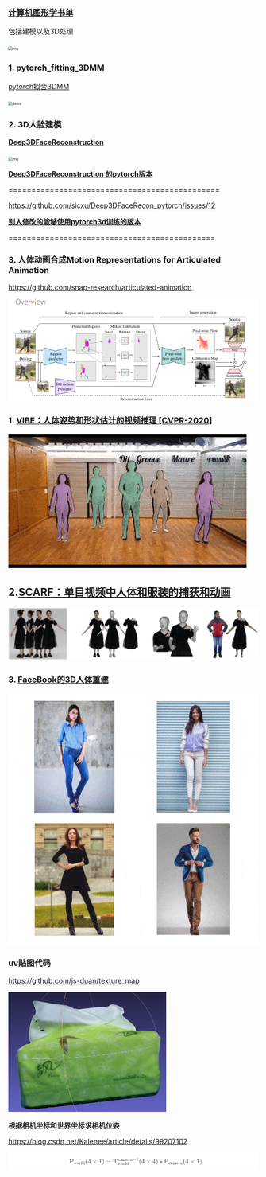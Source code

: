 ### [计算机图形学书单](https://github.com/HW140701/Book-list-of-computational-geometry-and-computer-graphics)

包括建模以及3D处理

<img src="https://camo.githubusercontent.com/ad48e4d6e51403321808088952475976bdc61aea0aaffa9961fb7e362fc7a625/68747470733a2f2f7777772e73747562626f726e6875616e672e636f6d2f77702d636f6e74656e742f75706c6f6164732f323032312f31312f77705f656469746f725f6d645f36356134646339326637393630613735383238616164316163393361383161372e6a7067" alt="img" style="zoom:50%;" />

### 1. pytorch_fitting_3DMM

[pytorch拟合3DMM](https://github.com/ascust/3DMM-Fitting-Pytorch)

<img src="https://github.com/ascust/3DMM-Fitting-Pytorch/raw/master/gifs/demo.gif" alt="demo" style="zoom:50%;" />

### 2.   3D人脸建模

**[Deep3DFaceReconstruction](https://github.com/microsoft/Deep3DFaceReconstruction)**

<img src="https://github.com/microsoft/Deep3DFaceReconstruction/raw/master/images/example.gif" alt="img" style="zoom:50%;" />

**[Deep3DFaceReconstruction 的pytorch版本](https://github.com/sicxu/Deep3DFaceRecon_pytorch)**

==============================================

https://github.com/sicxu/Deep3DFaceRecon_pytorch/issues/12

**[别人修改的能够使用pytorch3d训练的版本](https://github.com/xingmimfl/Deep3DFaceRecon_pytorch)**

=============================================

### 3. 人体动画合成Motion Representations for Articulated Animation
https://github.com/snap-research/articulated-animation

<img src="README.assets/Snipaste_2022-10-09_19-02-06.png" alt="image" style="zoom:50%;" />



### 1. [VIBE：人体姿势和形状估计的视频推理 [CVPR-2020]](https://github.com/mkocabas/VIBE)

![header_2](README.assets/header_2.gif)



## 2.[SCARF：单目视频中人体和服装的捕获和动画](https://github.com/YadiraF/SCARF)

![Teaser](README.assets/Teaser.png)



### 3. [FaceBook的3D人体重建](https://shunsukesaito.github.io/PIFuHD/)

![68747470733a2f2f7368756e73756b65736169746f2e6769746875622e696f2f5049467548442f7265736f75726365732f696d616765732f7069667568642e676966](README.assets/68747470733a2f2f7368756e73756b65736169746f2e6769746875622e696f2f5049467548442f7265736f75726365732f696d616765732f7069667568642e676966.gif)

### uv贴图代码

https://github.com/js-duan/texture_map

<img src="README.assets/weight-mean.png" alt="qingfeng" style="zoom:50%;" />

**根据相机坐标和世界坐标求相机位姿**

https://blog.csdn.net/Kalenee/article/details/99207102

![image-20220927164908539](README.assets/image-20220927164908539.png)